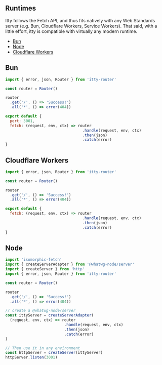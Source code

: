 ## Runtimes
Itty follows the Fetch API, and thus fits natively with any Web Standards server (e.g. Bun, Cloudflare Workers, Service Workers).  That said, with a little effort, itty is compatible with virtually any modern runtime.

- [Bun](#Bun)
- [Node](#Node)
- [Cloudflare Workers](#Cloudflare%20Workers)

## Bun <a name="Bun"></a>
```js
import { error, json, Router } from 'itty-router'

const router = Router()

router
  .get('/', () => 'Success!')
  .all('*', () => error(404))

export default {
  port: 3001,
  fetch: (request, env, ctx) => router
                                  .handle(request, env, ctx)
                                  .then(json)
                                  .catch(error)
}

```

## Cloudflare Workers <a name="Cloudflare Workers"></a>
```js
import { error, json, Router } from 'itty-router'

const router = Router()

router
  .get('/', () => 'Success!')
  .all('*', () => error(404))

export default {
  fetch: (request, env, ctx) => router
                                  .handle(request, env, ctx)
                                  .then(json)
                                  .catch(error)
}
```

## Node <a name="Node"></a>
```js
import 'isomorphic-fetch'
import { createServerAdapter } from '@whatwg-node/server'
import { createServer } from 'http'
import { error, json, Router } from 'itty-router'

const router = Router()

router
  .get('/', () => 'Success!')
  .all('*', () => error(404))

// create a @whatwg-node/server
const ittyServer = createServerAdapter(
  (request, env, ctx) => router
                          .handle(request, env, ctx)
                          .then(json)
                          .catch(error)
)

// Then use it in any environment
const httpServer = createServer(ittyServer)
httpServer.listen(3001)
```
